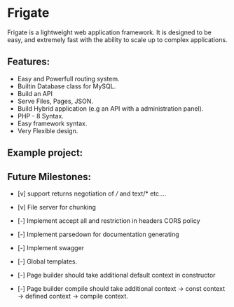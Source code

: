 # Frigate

Frigate is a lightweight web application framework. It is designed to be easy, and extremely fast with the ability to scale up to complex applications.

## Features:
- Easy and Powerfull routing system.
- Builtin Database class for MySQL.
- Build an API
- Serve Files, Pages, JSON.
- Build Hybrid application (e.g an API with a administration panel).
- PHP - 8 Syntax.
- Easy framework syntax.
- Very Flexible design.

## Example project:

## Future Milestones:
- [v] support returns negotiation of */* and text/* etc....

- [v] File server for chunking

- [-] Implement accept all and restriction in headers CORS policy 

- [-] Implement parsedown for documentation generating

- [-] Implement swagger

- [-] Global templates.

- [-] Page builder should take additional default context in constructor

- [-] Page builder compile should take additional context -> const context -> defined context -> compile context.
